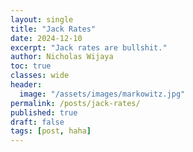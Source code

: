 ```yaml
---
layout: single
title: "Jack Rates"
date: 2024-12-10
excerpt: "Jack rates are bullshit."
author: Nicholas Wijaya
toc: true
classes: wide
header: 
  image: "/assets/images/markowitz.jpg"
permalink: /posts/jack-rates/
published: true
draft: false
tags: [post, haha]
---
```

